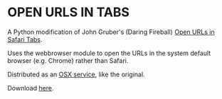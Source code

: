 OPEN URLS IN TABS
=================

A Python modification of John Gruber's (Daring Fireball) [Open URLs in Safari Tabs](http://daringfireball.net/2010/08/open_urls_in_safari_tabs).

Uses the webbrowser module to open the URLs in the system default browser (e.g.
Chrome) rather than Safari. 

Distributed as an [OSX service](http://www.macosxautomation.com/services/index.html), like the original.

Download [here](http://assets.ethanbird.com/files/Open-URLs-in-Tabs-1.0.zip).
